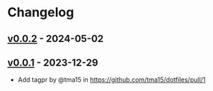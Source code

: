 # Changelog

## [v0.0.2](https://github.com/tma15/dotfiles/compare/v0.0.1...v0.0.2) - 2024-05-02

## [v0.0.1](https://github.com/tma15/dotfiles/commits/v0.0.1) - 2023-12-29
- Add tagpr by @tma15 in https://github.com/tma15/dotfiles/pull/1
